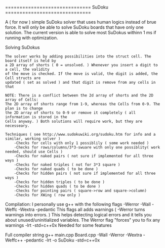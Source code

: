 ============================== SuDoku ==============================

A ( for now ) simple SuDoku solver that uses human logics instead of brue force.
It will only be able to solve SuDoku boards that have only one solution. 
The current version is able to solve most SuDokus withinn 1 ms  if running with optimization.

Solving SuDokus

	The solver works by adding possibilities into the struct cell. The board itself is held by
	a 2D array of shorts ( 0 = unsolved. ) Whenever you insert a digit to a cell, the validity
	of the move is checked. If the move is valid, the digit is added, the Cell structs are
	updated ( set as solved ) and that digit is remove from any cells in that 

	NOTE: There is a conflict between the 2d array of shorts and the 2D array of Cells:
	The 2D array of shorts range from 1-9, whereas the Cells from 0-9. The plan is to change
	the 2D array of shorts to 0-9 or remove it completely ( all information is stored in the
	Cells anyway. ) Both solutions will require work, but they are necesseary.

	Techniques ( see http://www.sudokuwiki.org/sudoku.htm for info and a similar, working solver ) 
		-Checks for cells with only 1 possiblily ( some work needed )
		-Checks for rows/columns/3*3-swuare with only one possiblity( work needed, should use Cells ) 
		-Checks for naked pairs ( not sure if implemented for all three ways ) 
		-Checks for naked triples ( not for 3*3 square ) 
		-Checks for naked quads ( to be done ) 
		-Checks for hidden pairs ( not sure if implemented for all three ways ) 
		-Checks for hidden triples ( to be done ) 
		-Checks for hidden quads ( to be done ) 
		-Checks for pointing pairs ( square->row and square->column)
		-Checks for XWing ( row only )

Compilation:
I personally use g++ with the following flags
-Werror
-Wall
-Weffc
-Wextra
-pedantic
	This flags all adds warnings ( -Werror turns warnings into errors. ) 
	This helps detecting logical errors and it tells you about unused/uninitialized variables.
	The Werror flag "forces" you to fix any warnings
-lrt
-std=c++0x
	Needed for some features

Full compiler string
	g++ main.cpp Board.cpp -Wall -Werror -Wextra -Weffc++ -pedantic -lrt -o SuDoku -std=c++0x 
